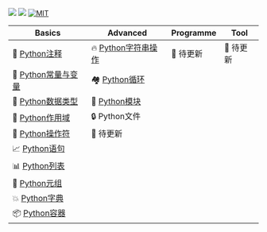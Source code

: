 ![](https://img.shields.io/badge/Python-3.6.5-yellow.svg) 
![](http://progressed.io/bar/23?title=completed)
[![MIT](https://img.shields.io/badge/license-MIT-5eba00.svg)](https://github.com/fishhello/learn/blob/master/LICENSE)

|Basics|Advanced|Programme|Tool|
|-|-|-|-|
| 📓 [Python注释](https://github.com/fishhello/learn/blob/master/python/base.md)|🔥 [Python字符串操作](https://github.com/fishhello/learn/blob/master/python/spring_operation.md)| :construction: 待更新|:construction: 待更新|
| 🐍 [Python常量与变量](https://github.com/fishhello/learn/blob/master/python/VariablesAndConstants.md)|🏘️ [Python循环](https://github.com/fishhello/learn/blob/master/python/loop.md)|||
|🔢 [Python数据类型](https://github.com/fishhello/learn/blob/master/python/datatype.md)|🤷 [Python模块](https://github.com/fishhello/learn/blob/master/python/module.md)|||
| 🍒 [Python作用域](https://github.com/fishhello/learn/blob/master/python/scope.md) |:lock: Python文件|||
| 🐼 [Python操作符](https://github.com/fishhello/learn/blob/master/python/operator.md) |:construction: 待更新|||
|📈 [Python语句](https://github.com/fishhello/learn/blob/master/python/statement.md)||||
|📊 [Python列表](https://github.com/fishhello/learn/blob/master/python/list.md)||||
|🌳 [Python元组](https://github.com/fishhello/learn/blob/master/python/tuple.md)||||
|💥 [Python字典](https://github.com/fishhello/learn/blob/master/python/dicitonary.md)||||
|📦 [Python容器](https://github.com/fishhello/learn/blob/master/python/contain.md)||||